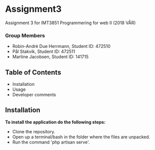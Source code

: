 # Assignment3
Assignment 3 for  IMT3851 Programmering for web II (2018 VÅR)

### Group Members

* Robin-Andrè Due Herrmann, Student ID: 472510
* Pål Stakvik, Student ID: 472511 
* Martine Jacobsen, Student ID: 141715


## Table of Contents

* Installation
* Usage
* Developer comments



## Installation

**To install the application do the following steps:**
* Clone the repository.
* Open up a terminal/bash in the folder where the files are unpacked.
* Run the command 'php artisan serve'.
